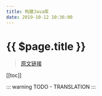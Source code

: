 ```yaml
---
title: 构建Java库
date: 2019-10-12 10:36:00
---
```


# {{ $page.title }}

> [原文链接](https://guides.gradle.org/building-java-libraries/)

[[toc]]

::: warning
TODO - TRANSLATION
:::
